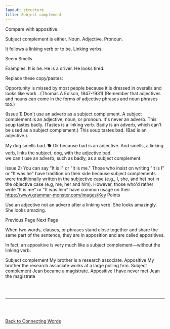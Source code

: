 ```yaml
---
layout: structure
title: Subject complement
---
```



Compare with appositive. 

Subject complement is either. 
Noun. 
Adjective. 
Pronoun. 

It follows a linking verb or to be. 
Linking verbs:

Seem
Smells

Examples. 
It is he. 
He is a driver. 
He looks tired. 

Replace these copy/pastes:

Opportunity is missed by most people because it is dressed in overalls and looks like work . (Thomas A Edison, 1847-1931)
(Remember that adjectives and nouns can come in the forms of adjective phrases and noun phrases too.)

(Issue 1) Don't use an adverb as a subject complement.
A subject complement is an adjective, noun, or pronoun. It's never an adverb.
This soup tastes badly.
(Tastes is a linking verb. Badly is an adverb, which can't be used as a subject complement.)
This soup tastes bad. 
(Bad is an adjective.). 

My dog smells bad. 🐕 
Ok because bad is an adjective. 
And smells, a linking verb, links the subject, dog, with the adjective bad.   
we can't use an adverb, such as badly, as a subject complement.  

Issue 2) You can say "It is I" or "It is me."
Those who insist on writing "It is I" or "It was he" have tradition on their side because subject complements were traditionally written in the subjective case (e.g., I, she, and he) not in the objective case (e.g, me, her and him). However, those who'd rather write "It is me" or "It was him" have common usage on their https://www.grammar-monster.com/images/Key Points

Use an adjective not an adverb after a linking verb.
She looks amazingly. 
She looks amazing. 


Previous Page Next Page

When two words, clauses, or phrases stand close together and share the same part of the sentence, they are in apposition and are called appositives.

In fact, an appositive is very much like a subject complement—without the linking verb:

Subject complement
My brother is a research associate.
Appositive
My brother the research associate works at a large polling firm.
Subject complement
Jean became a magistrate.
Appositive
I have never met Jean the magistrate

<br/>
<br/>

---

<br/>
<br/>

[Back to Connecting Words]({{site.baseurl}}/structures/connecting-words)